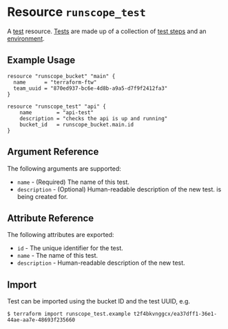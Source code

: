 # Resource `runscope_test`

A [test](https://www.runscope.com/docs/api/tests) resource.
[Tests](https://www.runscope.com/docs/buckets) are made up of
a collection of [test steps](step.html) and an
[environment](environment.html).

## Example Usage

```hcl
resource "runscope_bucket" "main" {
  name      = "terraform-ftw"
  team_uuid = "870ed937-bc6e-4d8b-a9a5-d7f9f2412fa3"
}

resource "runscope_test" "api" {
    name        = "api-test"
    description = "checks the api is up and running"
    bucket_id   = runscope_bucket.main.id
}
```

## Argument Reference

The following arguments are supported:

* `name` - (Required) The name of this test.
* `description` - (Optional) Human-readable description of the new test.
  is being created for.

## Attribute Reference

The following attributes are exported:

* `id` - The unique identifier for the test.
* `name` - The name of this test.
* `description` - Human-readable description of the new test.

## Import

Test can be imported using the bucket ID and the test UUID, e.g.

```
$ terraform import runscope_test.example t2f4bkvnggcx/ea37dff1-36e1-44ae-aa7e-48693f235660
```
